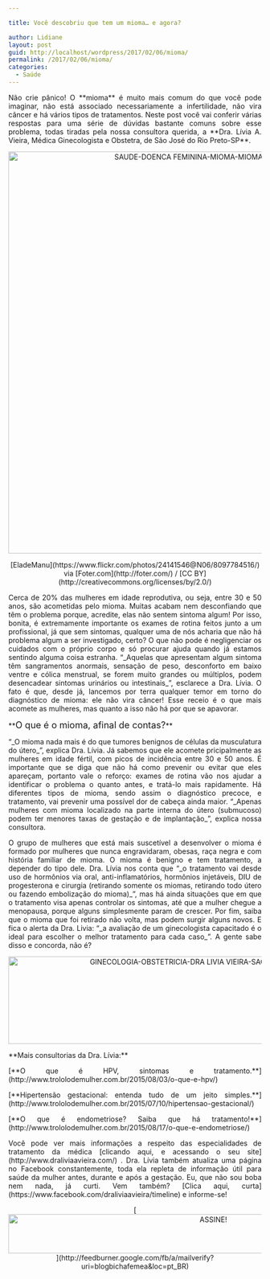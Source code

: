 ```yaml
---

title: Você descobriu que tem um mioma… e agora?

author: Lidiane
layout: post
guid: http://localhost/wordpress/2017/02/06/mioma/
permalink: /2017/02/06/mioma/
categories:
  - Saúde
---
```

<p align="justify">
  Não crie pânico! O **mioma** é muito mais comum do que você pode imaginar, não está associado necessariamente a infertilidade, não vira câncer e há vários tipos de tratamentos. Neste post você vai conferir várias respostas para uma série de dúvidas bastante comuns sobre esse problema, todas tiradas pela nossa consultora querida, a **Dra. Lívia A. Vieira, Médica Ginecologista e Obstetra, de São José do Rio Preto-SP**.
</p>

<p align="center">
  <img class="alignnone size-full wp-image-13435" src="http://www.trololodemulher.com.br/blog/wp-content/uploads/2017/02/SAUDE-DOENCA-FEMININA-MIOMA-MIOMA-UTERINO-800.jpg" alt="SAUDE-DOENCA FEMININA-MIOMA-MIOMA UTERINO-800" width="800" height="800" />
</p>

<p align="center">
  [EladeManu](https://www.flickr.com/photos/24141546@N06/8097784516/)  via [Foter.com](http://foter.com/)  / [CC BY](http://creativecommons.org/licenses/by/2.0/) 
</p>

<p align="justify">
  Cerca de 20% das mulheres em idade reprodutiva, ou seja, entre 30 e 50 anos, são acometidas pelo mioma. Muitas acabam nem desconfiando que têm o problema porque, acredite, elas não sentem sintoma algum! Por isso, bonita, é extremamente importante os exames de rotina feitos junto a um profissional, já que sem sintomas, qualquer uma de nós acharia que não há problema algum a ser investigado, certo? O que não pode é negligenciar os cuidados com o próprio corpo e só procurar ajuda quando já estamos sentindo alguma coisa estranha. “_Aquelas que apresentam algum sintoma têm sangramentos anormais, sensação de peso, desconforto em baixo ventre e cólica menstrual, se forem muito grandes ou múltiplos, podem desencadear sintomas urinários ou intestinais_”, esclarece a Dra. Lívia. O fato é que, desde já, lancemos por terra qualquer temor em torno do diagnóstico de mioma: ele não vira câncer! Esse receio é o que mais acomete as mulheres, mas quanto a isso não há por que se apavorar.
</p>

<p align="justify">
  **<span style="font-size: large;">O que é o mioma, afinal de contas?</span>**
</p>

<p align="justify">
  “_O mioma nada mais é do que tumores benignos de células da musculatura do útero_”, explica Dra. Lívia. Já sabemos que ele acomete pricipalmente as mulheres em idade fértil, com picos de incidência entre 30 e 50 anos. É importante que se diga que não há como prevenir ou evitar que eles apareçam, portanto vale o reforço: exames de rotina vão nos ajudar a identificar o problema o quanto antes, e tratá-lo mais rapidamente. Há diferentes tipos de mioma, sendo assim o diagnóstico precoce, e tratamento, vai prevenir uma possível dor de cabeça ainda maior. “_Apenas mulheres com mioma localizado na parte interna do útero (submucoso) podem ter menores taxas de gestação e de implantação_”, explica nossa consultora.
</p>

<p align="justify">
  O grupo de mulheres que está mais suscetível a desenvolver o mioma é formado por mulheres que nunca engravidaram, obesas, raça negra e com história familiar de mioma. O mioma é benigno e tem tratamento, a depender do tipo dele. Dra. Lívia nos conta que “_o tratamento vai desde uso de hormônios via oral, anti-inflamatórios, hormônios injetáveis, DIU de progesterona e cirurgia (retirando somente os miomas, retirando todo útero ou fazendo embolização do mioma)_”, mas há ainda situações que em que o tratamento visa apenas controlar os sintomas, até que a mulher chegue a menopausa, porque alguns simplesmente param de crescer. Por fim, saiba que o mioma que foi retirado não volta, mas podem surgir alguns novos. E fica o alerta da Dra. Livia: “_a avaliação de um ginecologista capacitado é o ideal para escolher o melhor tratamento para cada caso_”. A gente sabe disso e concorda, não é?
</p>

<p align="center">
  <img class="alignnone size-full wp-image-11096" src="http://www.trololodemulher.com.br/blog/wp-content/uploads/2015/07/GINECOLOGIA-OBSTETRICIA-DRA-LIVIA-VIEIRA-SAO-JOSE-RIO-PRETO-SP.jpg" alt="GINECOLOGIA-OBSTETRICIA-DRA LIVIA VIEIRA-SAO JOSE RIO PRETO-SP" width="800" height="174" />
</p>

<p align="justify">
  **Mais consultorias da Dra. Lívia:**
</p>

<p align="justify">
  [**O que é HPV, sintomas e tratamento.**](http://www.trololodemulher.com.br/2015/08/03/o-que-e-hpv/) 
</p>

<p align="justify">
  [**Hipertensão gestacional: entenda tudo de um jeito simples.**](http://www.trololodemulher.com.br/2015/07/10/hipertensao-gestacional/) 
</p>

<p align="justify">
  [**O que é endometriose? Saiba que há tratamento!**](http://www.trololodemulher.com.br/2015/08/17/o-que-e-endometriose/) 
</p>

<p align="justify">
  Você pode ver mais informações a respeito das especialidades de tratamento da médica [clicando aqui, e acessando o seu site](http://www.draliviaavieira.com/) . Dra. Lívia também atualiza uma página no Facebook constantemente, toda ela repleta de informação útil para saúde da mulher antes, durante e após a gestação. Eu, que não sou boba nem nada, já curti. Vem também? [Clica aqui, curta](https://www.facebook.com/draliviaavieira/timeline)  e informe-se!
</p>

<p align="center">
  [<img class="alignnone size-full wp-image-10439" src="http://www.trololodemulher.com.br/blog/wp-content/uploads/2014/09/ASSINE.png" alt="ASSINE!" width="800" height="78" />](http://feedburner.google.com/fb/a/mailverify?uri=blogbichafemea&loc=pt_BR) 
</p>

<p align="justify">